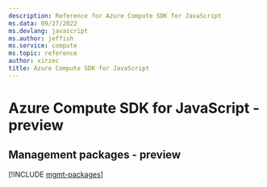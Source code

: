 ```yaml
---
description: Reference for Azure Compute SDK for JavaScript
ms.data: 09/27/2022
ms.devlang: javascript
ms.author: jeffish
ms.service: compute
ms.topic: reference
author: xirzec
title: Azure Compute SDK for JavaScript
---
```

# Azure Compute SDK for JavaScript - preview

## Management packages - preview
[!INCLUDE [mgmt-packages](compute-mgmt-index.md)]